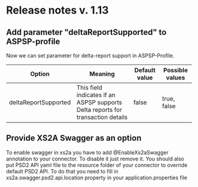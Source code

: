 # Release notes v. 1.13

## Add parameter "deltaReportSupported" to ASPSP-profile
Now we can set parameter for delta-report support in ASPSP-Profile.

| Option                                  | Meaning                                                                                             | Default value                                        | Possible values                                                                                      |
|-----------------------------------------|-----------------------------------------------------------------------------------------------------|------------------------------------------------------|------------------------------------------------------------------------------------------------------|
|deltaReportSupported                     | This field indicates if an ASPSP supports Delta reports for transaction details                     | false                                                | true, false                                                                                          |

## Provide XS2A Swagger as an option
To enable swagger in xs2a you have to add @EnableXs2aSwagger annotation to your connector. To disable it just remove it.
You should also put PSD2 API yaml file to the resource folder of your connector to override default PSD2 API. To do that you need to fill in 
xs2a.swagger.psd2.api.location property in your application.properties file
